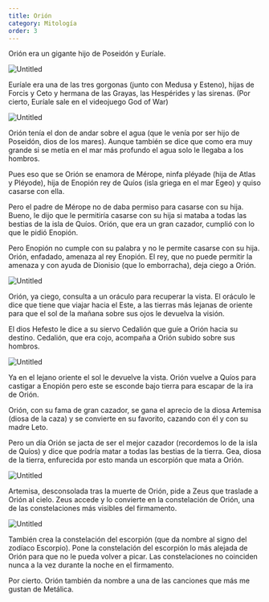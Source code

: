 ```yaml
---
title: Orión
category: Mitología
order: 3
---
```


Orión era un gigante hijo de Poseidón y Euríale.

![Untitled]({{site.baseurl}}/images/Orio%n%20f4990c60904f4eac939ef5530b9bae99/Banners_and_Alerts_and_Fontana_di_Orione_in_Messina_Giovan_Angelo_Montorsoli__-_Orion__mitologia__-_Wikipedia__la_enciclopedia_libre.png)

Euríale era una de las tres gorgonas (junto con Medusa y Esteno), hijas de Forcis y Ceto y hermana de las Grayas, las Hespérides y las sirenas. (Por cierto, Euríale sale en el videojuego God of War)

![Untitled]({{site.baseurl}}/images/Orio%n%20f4990c60904f4eac939ef5530b9bae99/Banners_and_Alerts_and_Euriale_-_Buscar_con_Google.png)

Orión tenía el don de andar sobre el agua (que le venía por ser hijo de Poseidón, dios de los mares). Aunque también se dice que como era muy grande si se metía en el mar más profundo el agua solo le llegaba a los hombros.

Pues eso que se Orión se enamora de Mérope, ninfa pléyade (hija de Atlas y Pléyode), hija de Enopión rey de Quíos (isla griega en el mar Egeo) y quiso casarse con ella.

Pero el padre de Mérope no de daba permiso para casarse con su hija. Bueno, le dijo que le permitiría casarse con su hija si mataba a todas las bestias de la isla de Quíos. Orión, que era un gran cazador, cumplió con lo que le pidió Enopión.

Pero Enopión no cumple con su palabra y no le permite casarse con su hija. Orión, enfadado, amenaza al rey Enopión. El rey, que no puede permitir la amenaza y con ayuda de Dionisio (que lo emborracha), deja ciego a Orión.

![Untitled]({{site.baseurl}}/images/Orio%n%20f4990c60904f4eac939ef5530b9bae99/Banners_and_Alerts_and_Dionysos_Oinopion_BM_B210_-_Enopion_-_Wikipedia__la_enciclopedia_libre.png)

Orión, ya ciego, consulta a un oráculo para recuperar la vista. El oráculo le dice que tiene que viajar hacia el Este, a las tierras más lejanas de oriente para que el sol de la mañana sobre sus ojos le devuelva la visión.

El dios Hefesto le dice a su siervo Cedalión que guíe a Orión hacia su destino. Cedalión, que era cojo, acompaña a Orión subido sobre sus hombros.

![Untitled]({{site.baseurl}}/images/Orio%n%20f4990c60904f4eac939ef5530b9bae99/Banners_and_Alerts_and_Orion_ciego_-_Buscar_con_Google.png)

Ya en el lejano oriente el sol le devuelve la vista. Orión vuelve a Quíos para castigar a Enopión pero este se esconde bajo tierra para escapar de la ira de Orión.

Orión, con su fama de gran cazador, se gana el aprecio de la diosa Artemisa (diosa de la caza) y se convierte en su favorito, cazando con él y con su madre Leto.

Pero un día Orión se jacta de ser el mejor cazador (recordemos lo de la isla de Quíos) y dice que podría matar a todas las bestias de la tierra. Gea, diosa de la tierra, enfurecida por esto manda un escorpión que mata a Orión.

![Untitled]({{site.baseurl}}/images/Orio%n%20f4990c60904f4eac939ef5530b9bae99/Banners_and_Alerts_and_File_Diane_aupres_du_cadavre_d_Orion_jpg_-_Wikimedia_Commons.png)

Artemisa, desconsolada tras la muerte de Orión, pide a Zeus que traslade a Orión al cielo. Zeus accede y lo convierte en la constelación de Orión, una de las constelaciones más visibles del firmamento.

![Untitled]({{site.baseurl}}/images/Orio%n%20f4990c60904f4eac939ef5530b9bae99/Banners_and_Alerts_and_latest__514514_.png)

También crea la constelación del escorpión (que da nombre al signo del zodíaco Escorpio). Pone la constelación del escorpión lo más alejada de Orión para que no le pueda volver a picar. Las constelaciones no coinciden nunca a la vez durante la noche en el firmamento.

Por cierto. Orión también da nombre a una de las canciones que más me gustan de Metálica.
